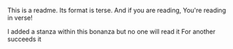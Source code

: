 This is a readme.
Its format is terse.
And if you are reading,
You're reading in verse!

I added a stanza
within this bonanza
but no one will read it
For another succeeds it
